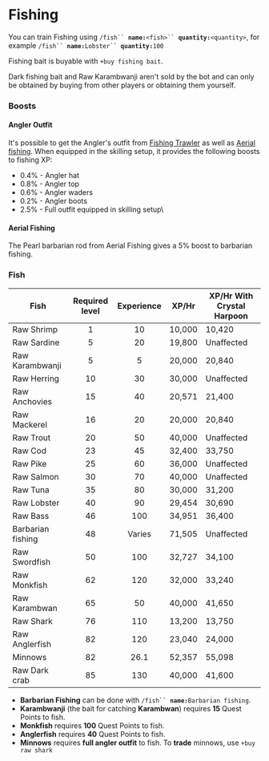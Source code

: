 # Fishing

You can train Fishing using `/fish`` `**`name:`**`<fish>`` `**`quantity:`**`<quantity>`, for example `/fish`` `**`name:`**`Lobster`` `**`quantity:`**`100`

Fishing bait is buyable with `+buy fishing bait`.

Dark fishing bait and Raw Karambwanji aren't sold by the bot and can only be obtained by buying from other players or obtaining them yourself.

### Boosts

#### Angler Outfit

It's possible to get the Angler's outfit from [Fishing Trawler](fishing-trawler.md) as well as [Aerial fishing](https://wiki.oldschool.gg/skills/fishing/aerial-fishing). When equipped in the skilling setup, it provides the following boosts to fishing XP:

* 0.4% - Angler hat
* 0.8% - Angler top
* 0.6% - Angler waders
* 0.2% - Angler boots
* 2.5% - Full outfit equipped in skilling setup\\

#### Aerial Fishing

The Pearl barbarian rod from Aerial Fishing gives a 5% boost to barbarian fishing.

### Fish

| **Fish**          | **Required level** | **Experience** | **XP/Hr** | **XP/Hr With Crystal Harpoon** |
| ----------------- | :----------------: | :------------: | :-------: | ------------------------------ |
| Raw Shrimp        |          1         |       10       |   10,000  | 10,420                         |
| Raw Sardine       |          5         |       20       |   19,800  | Unaffected                     |
| Raw Karambwanji   |          5         |        5       |   20,000  | 20,840                         |
| Raw Herring       |         10         |       30       |   30,000  | Unaffected                     |
| Raw Anchovies     |         15         |       40       |   20,571  | 21,400                         |
| Raw Mackerel      |         16         |       20       |   20,000  | 20,840                         |
| Raw Trout         |         20         |       50       |   40,000  | Unaffected                     |
| Raw Cod           |         23         |       45       |   32,400  | 33,750                         |
| Raw Pike          |         25         |       60       |   36,000  | Unaffected                     |
| Raw Salmon        |         30         |       70       |   40,000  | Unaffected                     |
| Raw Tuna          |         35         |       80       |   30,000  | 31,200                         |
| Raw Lobster       |         40         |       90       |   29,454  | 30,690                         |
| Raw Bass          |         46         |       100      |   34,951  | 36,400                         |
| Barbarian fishing |         48         |     Varies     |   71,505  | Unaffected                     |
| Raw Swordfish     |         50         |       100      |   32,727  | 34,100                         |
| Raw Monkfish      |         62         |       120      |   32,000  | 33,240                         |
| Raw Karambwan     |         65         |       50       |   40,000  | 41,650                         |
| Raw Shark         |         76         |       110      |   13,200  | 13,750                         |
| Raw Anglerfish    |         82         |       120      |   23,040  | 24,000                         |
| Minnows           |         82         |      26.1      |   52,357  | 55,098                         |
| Raw Dark crab     |         85         |       130      |   40,000  | 41,600                         |

* **Barbarian Fishing** can be done with `/fish`` `**`name:`**`Barbarian fishing`.
* **Karambwanji** (the bait for catching **Karambwan**) requires **15** Quest Points to fish.
* **Monkfish** requires **100** Quest Points to fish.
* **Anglerfish** requires **40** Quest Points to fish.
* **Minnows** requires **full angler outfit** to fish. To **trade** minnows, use `+buy raw shark`
